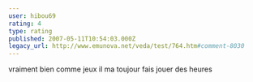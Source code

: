 ```yaml
---
user: hibou69
rating: 4
type: rating
published: 2007-05-11T10:54:03.000Z
legacy_url: http://www.emunova.net/veda/test/764.htm#comment-8030
---
```

vraiment bien comme jeux il ma toujour fais jouer des heures
